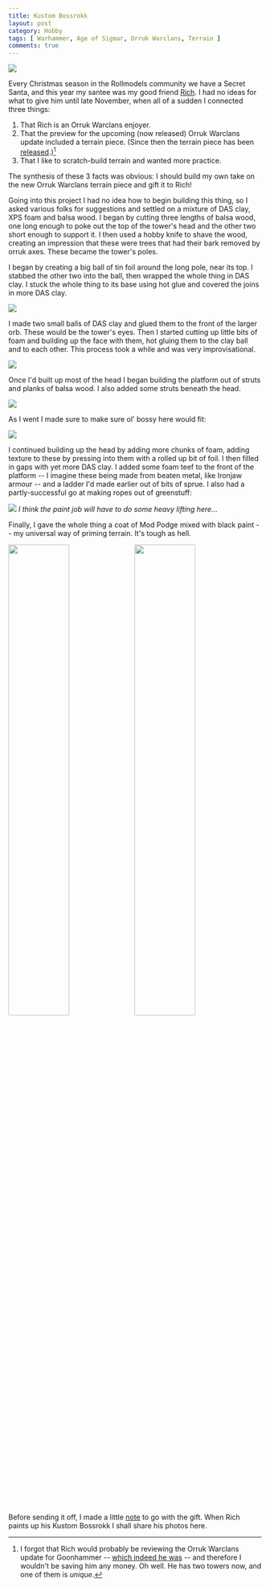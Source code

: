 ```yaml
---
title: Kustom Bossrokk
layout: post
category: Hobby
tags: [ Warhammer, Age of Sigmar, Orruk Warclans, Terrain ]
comments: true
---
```


![](/images/2025/02/kustom-bossrokk/pre-podge.jpg)

Every Christmas season in the Rollmodels community we have a Secret Santa, and this year my santee was my good friend [Rich](#rich). I had no ideas for what to give him until late November, when all of a sudden I connected three things:

[rich]: https://bsky.app/profile/richn.bsky.social

1. That Rich is an Orruk Warclans enjoyer.
2. That the preview for the upcoming (now released) Orruk Warclans update included a terrain piece. (Since then the terrain piece has been [released](https://www.warhammer.com/en-GB/shop/orruk-warclans-bossrokk-tower-2025).)[^1]
3. That I like to scratch-build terrain and wanted more practice.

[^1]: I forgot that Rich would probably be reviewing the Orruk Warclans update for Goonhammer -- [which indeed he was](#gh) -- and therefore I wouldn't be saving him any money. Oh well. He has two towers now, and one of them is *unique*.

[gh]: https://www.goonhammer.com/new-orruk-warclans-miniatures-the-goonhammer-review/

The synthesis of these 3 facts was obvious: I should build my own take on the new Orruk Warclans terrain piece and gift it to Rich!

<!--more-->

Going into this project I had no idea how to begin building this thing, so I asked various folks for suggestions and settled on a mixture of DAS clay, XPS foam and balsa wood. I began by cutting three lengths of balsa wood, one long enough to poke out the top of the tower's head and the other two short enough to support it. I then used a hobby knife to shave the wood, creating an impression that these were trees that had their bark removed by orruk axes. These became the tower's poles.

I began by creating a big ball of tin foil around the long pole, near its top. I stabbed the other two into the ball, then wrapped the whole thing in DAS clay. I stuck the whole thing to its base using hot glue and covered the joins in more DAS clay.

![](/images/2025/02/kustom-bossrokk/start.jpg)

I made two small balls of DAS clay and glued them to the front of the larger orb. These would be the tower's eyes. Then I started cutting up little bits of foam and building up the face with them, hot gluing them to the clay ball and to each other. This process took a while and was very improvisational.

![](/images/2025/02/kustom-bossrokk/face-beginning.jpg)

Once I'd built up most of the head I began building the platform out of struts and planks of balsa wood. I also added some struts beneath the head.

![](/images/2025/02/kustom-bossrokk/platform-in-progress.jpg)

As I went I made sure to make sure ol' bossy here would fit:

![](/images/2025/02/kustom-bossrokk/fit-check.jpg)

I continued building up the head by adding more chunks of foam, adding texture to these by pressing into them with a rolled up bit of foil. I then filled in gaps with yet more DAS clay. I added some foam teef to the front of the platform -- I imagine these being made from beaten metal, like Ironjaw armour -- and a ladder I'd made earlier out of bits of sprue. I also had a partly-successful go at making ropes out of greenstuff:

![](/images/2025/02/kustom-bossrokk/ropes.jpg)
*I think the paint job will have to do some heavy lifting here...*

Finally, I gave the whole thing a coat of Mod Podge mixed with black paint -- my universal way of priming terrain. It's tough as hell.

<img src="/images/2025/02/kustom-bossrokk/finished-front.jpg" width="49%" style="display:inline;">
<img src="/images/2025/02/kustom-bossrokk/finished-side.jpg" width="49%" style="display:inline;">

Before sending it off, I made a little [note](/images/2025/02/kustom-bossrokk/note.jpg) to go with the gift. When Rich paints up his Kustom Bossrokk I shall share his photos here.
